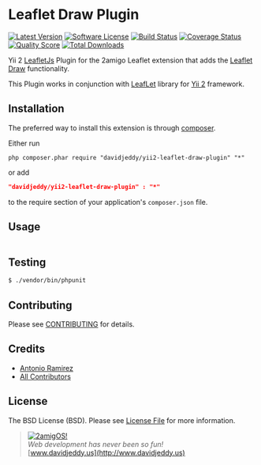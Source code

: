 Leaflet Draw Plugin
===================

[![Latest Version](https://img.shields.io/github/tag/davidjeddy/yii2-leaflet-draw-plugin.svg?style=flat-square&label=release)](https://github.com/davidjeddy/yii2-leaflet-draw-plugin/tags)
[![Software License](https://img.shields.io/badge/license-MIT-brightgreen.svg?style=flat-square)](LICENSE.md)
[![Build Status](https://img.shields.io/travis/davidjeddy/yii2-leaflet-draw-plugin/master.svg?style=flat-square)](https://travis-ci.org/davidjeddy/yii2-leaflet-draw-plugin)
[![Coverage Status](https://img.shields.io/scrutinizer/coverage/g/davidjeddy/yii2-leaflet-draw-plugin.svg?style=flat-square)](https://scrutinizer-ci.com/g/davidjeddy/yii2-leaflet-draw-plugin/code-structure)
[![Quality Score](https://img.shields.io/scrutinizer/g/davidjeddy/yii2-leaflet-draw-plugin.svg?style=flat-square)](https://scrutinizer-ci.com/g/davidjeddy/yii2-leaflet-draw-plugin)
[![Total Downloads](https://img.shields.io/packagist/dt/davidjeddy/yii2-leaflet-draw-plugin.svg?style=flat-square)](https://packagist.org/packages/davidjeddy/yii2-leaflet-draw-plugin)

Yii 2 [LeafletJs](http://leafletjs.com/) Plugin for the 2amigo Leaflet extension that adds the [Leaflet Draw](https://github.com/Leaflet/Leaflet.draw) functionality.

This Plugin works in conjunction with [LeafLet](https://github.com/2amigos/yii2-leaflet-extension) library for [Yii 2](https://github.com/yiisoft/yii2) framework. 

Installation
------------
The preferred way to install this extension is through [composer](http://getcomposer.org/download/).

Either run

```
php composer.phar require "davidjeddy/yii2-leaflet-draw-plugin" "*"
```
or add

```json
"davidjeddy/yii2-leaflet-draw-plugin" : "*"
```

to the require section of your application's `composer.json` file.

Usage
-----

```
```

Testing
-------

```bash
$ ./vendor/bin/phpunit
```

Contributing
------------

Please see [CONTRIBUTING](CONTRIBUTING.md) for details.

Credits
-------

- [Antonio Ramirez](https://github.com/tonydspaniard)
- [All Contributors](../../contributors)

License
-------

The BSD License (BSD). Please see [License File](LICENSE.md) for more information.

> [![2amigOS!](http://www.gravatar.com/avatar/55363394d72945ff7ed312556ec041e0.png)](http://www.davidjeddy.us)  
<i>Web development has never been so fun!</i>  
[www.davidjeddy.us](http://www.davidjeddy.us)
